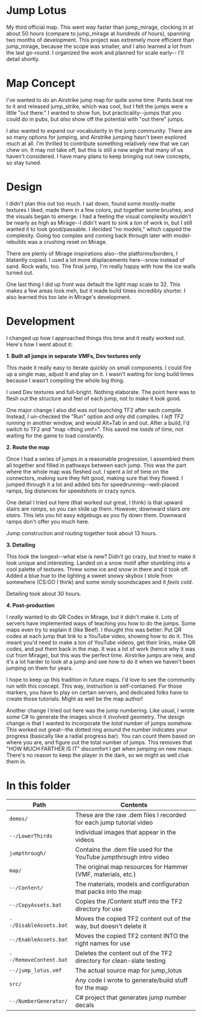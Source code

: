 Jump Lotus
===========

My third official map. This went way faster than jump_mirage, clocking in at about 50 hours
(compare to jump_mirage at _hundreds_ of hours), spanning two months of development. This
project was extremely more efficient than jump_mirage, because the scope was smaller, and I
also learned a lot from the last go-round. I organized the work and planned for scale early--
I'll detail shortly.

# Map Concept

I've wanted to do an Airstrike jump map for quite some time. Pants beat me to it and released
jump_strike, which was cool, but I felt the jumps were a little "out there." I wanted to show
fun, but practicality--jumps that you could do in pubs, but _also_ show off the potential with
"out there" jumps.

I also wanted to expand our vocabularity in the jump community. There are so many options for
jumping, and Airstrike jumping hasn't been explored much at all. I'm thrilled to contribute
something relatively new that we can chew on. It may not take off, but this is still a new angle
that many of us haven't considered. I have many plans to keep bringing out new concepts, so
stay tuned.

# Design

I didn't plan this out too much. I sat down, found some mostly-matte textures I liked, made them
in a few colors, put together some brushes, and the visuals began to emerge. I had a feeling
the visual complexity wouldn't be nearly as high as Mirage--I didn't want to sink a _ton_ of work
in, but I still wanted it to look good/passable. I decided "no models," which capped the complexity.
Going too complex and coming back through later with model-rebuilds was a crushing reset on Mirage.

There are plenty of Mirage inspirations also--the platforms/borders, I blatantly copied. I used a
lot more displacements here--snow instead of sand. Rock walls, too. The final jump, I'm really
happy with how the ice walls turned out.

One last thing I did up front was default the light map scale to 32. This makes a few areas look
meh, but it made build times incredibly shorter. I also learned this too late in Mirage's development.

# Development

I changed up how I approached things this time and it really worked out. Here's how I went about it:

**1. Built all jumps in separate VMFs, Dev textures only**

This made it really easy to iterate quickly on small components. I could fire up a single map,
adjust it and play on it. I wasn't waiting for long build times because I wasn't compiling the
whole big thing.

I used Dev textures and full-bright. Nothing elaborate. The point here was to flesh out the
structure and feel of each jump, not to make it look good.

One major change I also did was _not_ launching TF2 after each compile. Instead, I un-checked
the "Run" option and only did compiles. I _left TF2 running_ in another window, and would
Alt+Tab in and out. After a build, I'd switch to TF2 and "map <thing.vmf>". This saved me
_loads_ of time, not waiting for the game to load constantly.

**2. Route the map**

Once I had a series of jumps in a reasonable progression, I assembled them all together and
filled in pathways between each jump. This was the part where the whole map was fleshed out.
I spent a lot of time on the connectors, making sure they felt good, making sure that they
flowed. I jumped through it a lot and added bits for speedrunning--well-placed ramps, big
distances for speedshots or crazy syncs.

One detail I tried out here (that worked out great, I think) is that upward stairs are _ramps_,
so you can slide up them. However, downward stairs _are stairs_. This lets you hit easy edgebugs
as you fly down them. Downward ramps don't offer you much here.

Jump construction and routing together took about 13 hours.

**3. Detailing**

This took the longest--what else is new? Didn't go crazy, but tried to make it look unique and
interesting. Landed on a snow motif after stumbling into a cool palette of textures. Threw some
ice and snow in there and it took off. Added a blue hue to the lighting a sweet snowy skybox
I stole from somewhere (CS:GO I think) and some windy soundscapes and it _feels cold_.

Detailing took about 30 hours.

**4. Post-production**

I _really_ wanted to do QR Codes in Mirage, but it didn't make it. Lots of servers have
implemented ways of teaching you how to do the jumps. Some maps even try to explain it (like Beef).
I thought this was better: Put QR codes at each jump that link to a YouTube video, showing how to
do it. This meant you'd need to make a ton of YouTube videos, get their links, make QR codes, and
put them back in the map. It was a lot of work (hence why it was cut from Mirage), but this was the
perfect time. Airstrike jumps are new, and it's a lot harder to look at a jump and see how to do it
when we haven't been jumping on them for years.

I hope to keep up this tradition in future maps. I'd love to see the community run with this concept.
This way, instruction is self-contained. For those markers, you have to play on certain servers, and
dedicated folks have to create those tutorials. Might as well be the map author!

Another change I tried out here was the jump numbering. Like usual, I wrote some C# to generate the
images since it involved geometry. The design change is that I wanted to incorporate the _total_
number of jumps somehow. This worked out great--the dotted ring around the number indicates your
progress (basically like a radial progress bar). You can count them based on where you are, and figure
out the total number of jumps. This removes that "HOW MUCH FARTHER IS IT" discomfort I get when
jumping on new maps. There's no reason to keep the player in the dark, so we might as well clue them
in.

# In this folder

| Path                      | Contents                                                             |
|---------------------------|----------------------------------------------------------------------|
| `demos/`                  | These are the raw .dem files I recorded for each jump tutorial video |
| `--/LowerThirds`          | Individual images that appear in the videos                          |
| `jumpthrough/`            | Contains the .dem file used for the YouTube jumpthrough intro video  |
| `map/`                    | The original map resources for Hammer (VMF, materials, etc.)         |
| `--/Content/`             | The materials, models and configuration that packs into the map      |
| `--/CopyAssets.bat`       | Copies the /Content stuff into the TF2 directory for use             |
| `--/DisableAssets.bat`    | Moves the copied TF2 content out of the way, but doesn't delete it   |
| `--/EnableAssets.bat`     | Moves the copied TF2 content INTO the right names for use            |
| `--/RemoveContent.bat`    | Deletes the content out of the TF2 directory for clean-slate testing |
| `--/jump_lotus.vmf`       | The actual source map for jump_lotus                                 |
| `src/`                    | Any code I wrote to generate/build stuff for the map                 |
| `--/NumberGenerator/`     | C# project that generates jump number decals                         |
